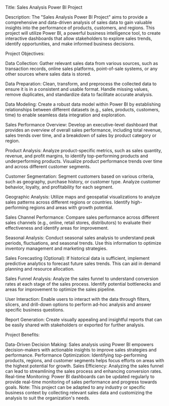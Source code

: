 
Title: Sales Analysis Power BI Project

Description:
The "Sales Analysis Power BI Project" aims to provide a comprehensive and data-driven analysis of sales data to gain valuable insights into the performance of products, customers, and regions. This project will utilize Power BI, a powerful business intelligence tool, to create interactive dashboards that allow stakeholders to explore sales trends, identify opportunities, and make informed business decisions.

Project Objectives:

Data Collection: Gather relevant sales data from various sources, such as transaction records, online sales platforms, point-of-sale systems, or any other sources where sales data is stored.

Data Preparation: Clean, transform, and preprocess the collected data to ensure it is in a consistent and usable format. Handle missing values, remove duplicates, and standardize data to facilitate accurate analysis.

Data Modeling: Create a robust data model within Power BI by establishing relationships between different datasets (e.g., sales, products, customers, time) to enable seamless data integration and exploration.

Sales Performance Overview: Develop an executive-level dashboard that provides an overview of overall sales performance, including total revenue, sales trends over time, and a breakdown of sales by product category or region.

Product Analysis: Analyze product-specific metrics, such as sales quantity, revenue, and profit margins, to identify top-performing products and underperforming products. Visualize product performance trends over time and across different customer segments.

Customer Segmentation: Segment customers based on various criteria, such as geography, purchase history, or customer type. Analyze customer behavior, loyalty, and profitability for each segment.

Geographic Analysis: Utilize maps and geospatial visualizations to analyze sales patterns across different regions or countries. Identify high-performing regions and areas with growth potential.

Sales Channel Performance: Compare sales performance across different sales channels (e.g., online, retail stores, distributors) to evaluate their effectiveness and identify areas for improvement.

Seasonal Analysis: Conduct seasonal sales analysis to understand peak periods, fluctuations, and seasonal trends. Use this information to optimize inventory management and marketing strategies.

Sales Forecasting (Optional): If historical data is sufficient, implement predictive analytics to forecast future sales trends. This can aid in demand planning and resource allocation.

Sales Funnel Analysis: Analyze the sales funnel to understand conversion rates at each stage of the sales process. Identify potential bottlenecks and areas for improvement to optimize the sales pipeline.

User Interaction: Enable users to interact with the data through filters, slicers, and drill-down options to perform ad-hoc analysis and answer specific business questions.

Report Generation: Create visually appealing and insightful reports that can be easily shared with stakeholders or exported for further analysis.

Project Benefits:

Data-Driven Decision Making: Sales analysis using Power BI empowers decision-makers with actionable insights to improve sales strategies and performance.
Performance Optimization: Identifying top-performing products, regions, and customer segments helps focus efforts on areas with the highest potential for growth.
Sales Efficiency: Analyzing the sales funnel can lead to streamlining the sales process and enhancing conversion rates.
Real-time Monitoring: Power BI dashboards can be updated regularly to provide real-time monitoring of sales performance and progress towards goals.
Note: This project can be adapted to any industry or specific business context by collecting relevant sales data and customizing the analysis to suit the organization's needs.
